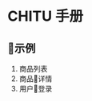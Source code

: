 # CHITU 手册

<!-- ## 使用

1. [快速入门](#quick_start)
1. [异步加载页面](#async_load)
1. [页面间跳转](#page_navigation)
1. [页面间参数的传递](#page_pass_parameter)

## AJAX 调用

1. [数据的获取](#ajax_get)
1. [以表单形式提交数据](#ajax_form)
1. [以表单形式提交数据](#ajax_json)

## 杂项

1. [消息的通知](#event_usage)
1. [错误的处理](#error_handle) 

## 深入了解

1. [理解页面的呈现](#page_render)
1. 异常的处理机制
1. [页面的事件](#page_event) -->

## 示例

1. 商品列表
1. 商品详情
1. 用户登录
